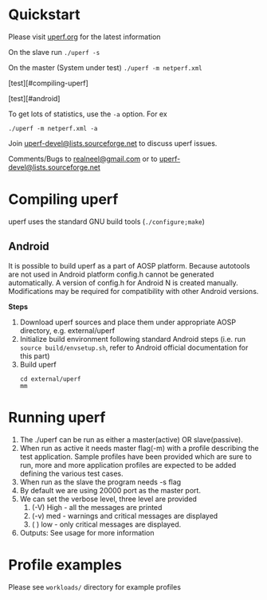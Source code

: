 # Quickstart

Please visit [uperf.org](http://www.uperf.org) for the latest information

On the slave run `./uperf -s`

On the master (System under test) `./uperf -m netperf.xml` 

[test][#compiling-uperf]

[test][#android]

To get lots of statistics, use the `-a` option. For ex

    ./uperf -m netperf.xml -a

Join uperf-devel@lists.sourceforge.net to discuss uperf issues.

Comments/Bugs to realneel@gmail.com or to uperf-devel@lists.sourceforge.net


# Compiling uperf

uperf uses the standard GNU build tools (`./configure;make`)

## Android

It is possible to build uperf as a part of AOSP platform. Because autotools
are not used in Android platform config.h cannot be generated automatically.
A version of config.h for Android N is created manually. Modifications may
be required for compatibility with other Android versions.

**Steps**

1. Download uperf sources and place them under appropriate AOSP directory,
   e.g. external/uperf
2. Initialize build environment following standard Android steps
   (i.e. run `source build/envsetup.sh`, refer to Android official documentation
   for this part)
3. Build uperf
   ```
   cd external/uperf
   mm
   ```

# Running uperf

1. The ./uperf can be run as either a master(active) OR slave(passive).
2. When run as active it needs  master flag(-m) with a profile describing
   the test application. Sample profiles have been provided which are
   sure to run, more and more application profiles are expected to be
   added defining the various test cases.
3. When run as the slave the program needs -s flag
4. By default we are using 20000 port as the master port.
5. We can set the verbose level, three level are provided
	1. (-V) High - all the messages are printed
	2. (-v) med - warnings and critical messages are displayed
	3. ( )  low - only critical messages are displayed.
6. Outputs: See usage for more information


# Profile examples

Please see `workloads/` directory for example profiles

